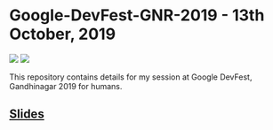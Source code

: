 # Google-DevFest-GNR-2019 - 13th October, 2019
 [![](https://img.shields.io/github/license/sourcerer-io/hall-of-fame.svg?colorB=ff0000)](https://github.com/akshaybahadur21/Emojinator/blob/master/LICENSE.md)  [![](https://img.shields.io/badge/Akshay-Bahadur-brightgreen.svg?colorB=ff0000)](https://akshaybahadur.com)

This repository contains details for my  session at Google DevFest, Gandhinagar 2019 for humans.

## [Slides](https://docs.google.com/presentation/d/17ojpwdjbKkmpNg-i0as-4o1D_Sx2meRK/edit#slide=id.p1)
